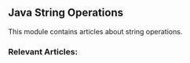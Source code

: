 ## Java String Operations

This module contains articles about string operations.

### Relevant Articles: